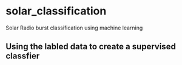 # solar_classification
 Solar Radio burst classification using machine learning
## Using the labled data to create a supervised classfier
